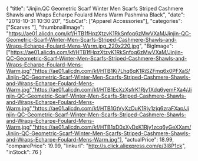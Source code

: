 {
	"title": "Jinjin.QC Geometric Scarf Winter Men Scarfs Striped Cashmere Shawls and Wraps Echarpe Foulard Mens Warm Pashmina Black",
	"date": "2018-10-31 10:30:20",
	"SubCat": ["Apparel Accessories"],
	"categories": ["Scarves "],
	"thumbnailImage": "https://ae01.alicdn.com/kf/HTB1fHpzXtzvK1RkSnfoq6zMwVXaM/Jinjin-QC-Geometric-Scarf-Winter-Men-Scarfs-Striped-Cashmere-Shawls-and-Wraps-Echarpe-Foulard-Mens-Warm.jpg_220x220.jpg",
	"BigImage": ["https://ae01.alicdn.com/kf/HTB1fHpzXtzvK1RkSnfoq6zMwVXaM/Jinjin-QC-Geometric-Scarf-Winter-Men-Scarfs-Striped-Cashmere-Shawls-and-Wraps-Echarpe-Foulard-Mens-Warm.jpg","https://ae01.alicdn.com/kf/HTB1Kj7Lhq6qK1RjSZFmq6x0PFXaS/Jinjin-QC-Geometric-Scarf-Winter-Men-Scarfs-Striped-Cashmere-Shawls-and-Wraps-Echarpe-Foulard-Mens-Warm.jpg","https://ae01.alicdn.com/kf/HTB1EcXzXsfrK1Rjy1Xdq6yemFXa4/Jinjin-QC-Geometric-Scarf-Winter-Men-Scarfs-Striped-Cashmere-Shawls-and-Wraps-Echarpe-Foulard-Mens-Warm.jpg","https://ae01.alicdn.com/kf/HTB1GtVyXzDuK1Rjy1zjq6zraFXap/Jinjin-QC-Geometric-Scarf-Winter-Men-Scarfs-Striped-Cashmere-Shawls-and-Wraps-Echarpe-Foulard-Mens-Warm.jpg","https://ae01.alicdn.com/kf/HTB1xD0xXyDxK1Rjy1zcq6yGeXXam/Jinjin-QC-Geometric-Scarf-Winter-Men-Scarfs-Striped-Cashmere-Shawls-and-Wraps-Echarpe-Foulard-Mens-Warm.jpg"],
	"actualPrice": 18.99,
	"comparePrice": 19.99,
	"linkurl": "http://s.click.aliexpress.com/e/3l8P1ck",
	"inStock": 76
}
